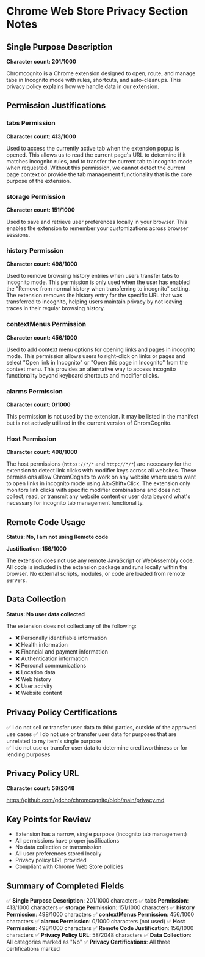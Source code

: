 # Chrome Web Store Privacy Section Notes

## Single Purpose Description

**Character count: 201/1000**

Chromcognito is a Chrome extension designed to open, route, and manage tabs in Incognito mode with rules, shortcuts, and auto-cleanups. This privacy policy explains how we handle data in our extension.

## Permission Justifications

### tabs Permission

**Character count: 413/1000**

Used to access the currently active tab when the extension popup is opened. This allows us to read the current page's URL to determine if it matches incognito rules, and to transfer the current tab to incognito mode when requested. Without this permission, we cannot detect the current page context or provide the tab management functionality that is the core purpose of the extension.

### storage Permission

**Character count: 151/1000**

Used to save and retrieve user preferences locally in your browser. This enables the extension to remember your customizations across browser sessions.

### history Permission

**Character count: 498/1000**

Used to remove browsing history entries when users transfer tabs to incognito mode. This permission is only used when the user has enabled the "Remove from normal history when transferring to incognito" setting. The extension removes the history entry for the specific URL that was transferred to incognito, helping users maintain privacy by not leaving traces in their regular browsing history.

### contextMenus Permission

**Character count: 456/1000**

Used to add context menu options for opening links and pages in incognito mode. This permission allows users to right-click on links or pages and select "Open link in Incognito" or "Open this page in Incognito" from the context menu. This provides an alternative way to access incognito functionality beyond keyboard shortcuts and modifier clicks.

### alarms Permission

**Character count: 0/1000**

This permission is not used by the extension. It may be listed in the manifest but is not actively utilized in the current version of ChromCognito.

### Host Permission

**Character count: 498/1000**

The host permissions (`https://*/*` and `http://*/*`) are necessary for the extension to detect link clicks with modifier keys across all websites. These permissions allow ChromCognito to work on any website where users want to open links in incognito mode using Alt+Shift+Click. The extension only monitors link clicks with specific modifier combinations and does not collect, read, or transmit any website content or user data beyond what's necessary for incognito tab management functionality.

## Remote Code Usage

**Status: No, I am not using Remote code**

**Justification: 156/1000**

The extension does not use any remote JavaScript or WebAssembly code. All code is included in the extension package and runs locally within the browser. No external scripts, modules, or code are loaded from remote servers.

## Data Collection

**Status: No user data collected**

The extension does not collect any of the following:

- ❌ Personally identifiable information
- ❌ Health information
- ❌ Financial and payment information
- ❌ Authentication information
- ❌ Personal communications
- ❌ Location data
- ❌ Web history
- ❌ User activity
- ❌ Website content

## Privacy Policy Certifications

✅ I do not sell or transfer user data to third parties, outside of the approved use cases
✅ I do not use or transfer user data for purposes that are unrelated to my item's single purpose  
✅ I do not use or transfer user data to determine creditworthiness or for lending purposes

## Privacy Policy URL

**Character count: 58/2048**

https://github.com/gdcho/chromcognito/blob/main/privacy.md

## Key Points for Review

- Extension has a narrow, single purpose (incognito tab management)
- All permissions have proper justifications
- No data collection or transmission
- All user preferences stored locally
- Privacy policy URL provided
- Compliant with Chrome Web Store policies

## Summary of Completed Fields

✅ **Single Purpose Description**: 201/1000 characters
✅ **tabs Permission**: 413/1000 characters
✅ **storage Permission**: 151/1000 characters
✅ **history Permission**: 498/1000 characters
✅ **contextMenus Permission**: 456/1000 characters
✅ **alarms Permission**: 0/1000 characters (not used)
✅ **Host Permission**: 498/1000 characters
✅ **Remote Code Justification**: 156/1000 characters
✅ **Privacy Policy URL**: 58/2048 characters
✅ **Data Collection**: All categories marked as "No"
✅ **Privacy Certifications**: All three certifications marked
